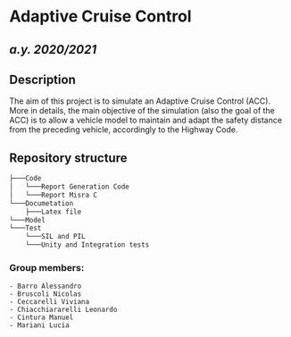 # __Adaptive Cruise Control__ 
## _a.y. 2020/2021_

## __Description__
The aim of this project is to simulate an Adaptive Cruise Control (ACC). More in details, the main objective of the simulation (also the goal of the ACC) is to allow a vehicle model to maintain and adapt the safety distance from the preceding vehicle, accordingly to the Highway Code. 

## __Repository structure__
``` bash
├───Code
│   └───Report Generation Code
│   └───Report Misra C
└───Documetation
    ├───Latex file
└───Model
└───Test
	└───SIL and PIL
	└───Unity and Integration tests

```

### __Group members:__ 

	- Barro Alessandro 
	- Bruscoli Nicolas 
	- Ceccarelli Viviana 
	- Chiacchiararelli Leonardo 
	- Cintura Manuel 
	- Mariani Lucia 

